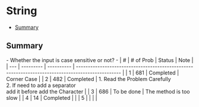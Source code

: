 # String
- [Summary](#summary)

<h2 id = "summary">Summary</h2>
- Whether the input is case sensitive or not?
-
| #   | # of Prob | Status     | Note                                                                                              |
| --- | --------- | ---------- | ------------------------------------------------------------------------------------------------- |
| 1   | 681       | Completed  | Corner Case                                                                                       |
| 2   | 482       | Completed  | 1. Read the Problem Carefully<br>2. If need to add a separator<br>add it before add the Character |
| 3   | 686       | To be done | The method is too slow                                                                            |
| 4   | 14        | Completed  |                                                                                                   |
| 5   |           |            |                                                                                                   |
